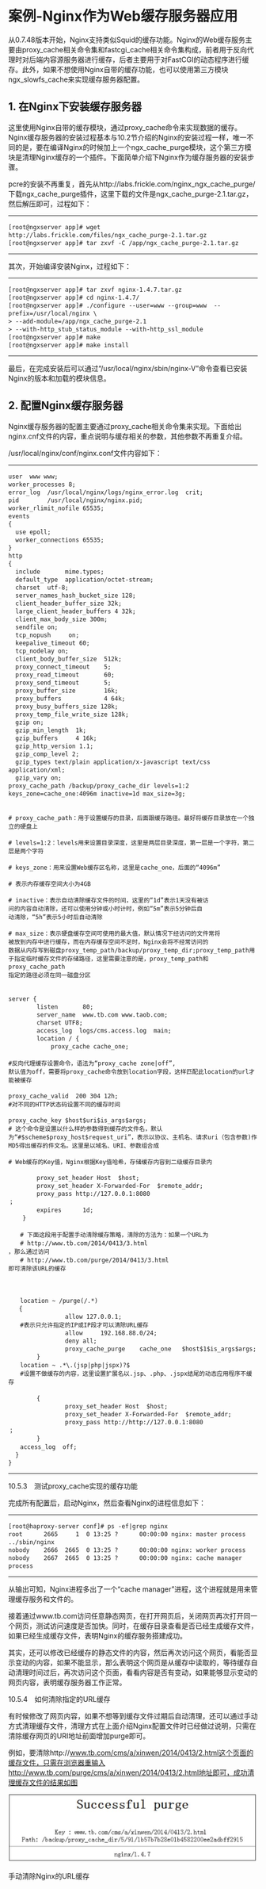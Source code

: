 # 案例-Nginx作为Web缓存服务器应用

从0.7.48版本开始，Nginx支持类似Squid的缓存功能。Nginx的Web缓存服务主要由proxy_cache相关命令集和fastcgi_cache相关命令集构成，前者用于反向代理时对后端内容源服务器进行缓存，后者主要用于对FastCGI的动态程序进行缓存。此外，如果不想使用Nginx自带的缓存功能，也可以使用第三方模块ngx_slowfs_cache来实现缓存服务器配置。

## 1. 在Nginx下安装缓存服务器

这里使用Nginx自带的缓存模块，通过proxy_cache命令来实现数据的缓存。Nginx缓存服务器的安装过程基本与10.2节介绍的Nginx的安装过程一样，唯一不同的是，要在编译Nginx的时候加上一个ngx_cache_purge模块，这个第三方模块是清理Nginx缓存的一个插件。下面简单介绍下Nginx作为缓存服务器的安装步骤。

pcre的安装不再重复，首先从http://labs.frickle.com/nginx_ngx_cache_purge/下载ngx_cache_purge插件，这里下载的文件是ngx_cache_purge-2.1.tar.gz，然后解压即可，过程如下：

------

```
[root@ngxserver app]# wget http://labs.frickle.com/files/ngx_cache_purge-2.1.tar.gz
[root@ngxserver app]# tar zxvf -C /app/ngx_cache_purge-2.1.tar.gz
```

------

其次，开始编译安装Nginx，过程如下：

------

```
[root@ngxserver app]# tar zxvf nginx-1.4.7.tar.gz
[root@ngxserver app]# cd nginx-1.4.7/
[root@ngxserver app]# ./configure --user=www --group=www  --prefix=/usr/local/nginx \
> --add-module=/app/ngx_cache_purge-2.1 
> --with-http_stub_status_module --with-http_ssl_module
[root@ngxserver app]# make
[root@ngxserver app]# make install
```

------

最后，在完成安装后可以通过“/usr/local/nginx/sbin/nginx-V”命令查看已安装Nginx的版本和加载的模块信息。

## 2. 配置Nginx缓存服务器

Nginx缓存服务器的配置主要通过proxy_cache相关命令集来实现。下面给出nginx.cnf文件的内容，重点说明与缓存相关的参数，其他参数不再重复介绍。

/usr/local/nginx/conf/nginx.conf文件内容如下：

------

```
user  www www;
worker_processes 8;
error_log  /usr/local/nginx/logs/nginx_error.log  crit;
pid        /usr/local/nginx/nginx.pid;
worker_rlimit_nofile 65535;
events 
{
  use epoll;
  worker_connections 65535;
}
http 
{
  include       mime.types;
  default_type  application/octet-stream;
  charset  utf-8;
  server_names_hash_bucket_size 128;
  client_header_buffer_size 32k;
  large_client_header_buffers 4 32k;
  client_max_body_size 300m;
  sendfile on;
  tcp_nopush     on;
  keepalive_timeout 60;
  tcp_nodelay on;
  client_body_buffer_size  512k;
  proxy_connect_timeout    5;
  proxy_read_timeout       60;
  proxy_send_timeout       5;
  proxy_buffer_size        16k;
  proxy_buffers            4 64k;
  proxy_busy_buffers_size 128k;
  proxy_temp_file_write_size 128k;
  gzip on;
  gzip_min_length  1k;
  gzip_buffers     4 16k;
  gzip_http_version 1.1;
  gzip_comp_level 2;
  gzip_types text/plain application/x-javascript text/css application/xml;
  gzip_vary on;
proxy_cache_path /backup/proxy_cache_dir levels=1:2 keys_zone=cache_one:4096m inactive=1d max_size=3g;  


# proxy_cache_path：用于设置缓存的目录，后面跟缓存路径。最好将缓存目录放在一个独立的硬盘上

# levels=1:2：levels用来设置目录深度，这里是两层目录深度，第一层是一个字符，第二层是两个字符
        
# keys_zone：用来设置Web缓存区名称，这里是cache_one，后面的“4096m”

# 表示内存缓存空间大小为4GB

# inactive：表示自动清除缓存文件的时间，这里的“1d”表示1天没有被访
问的内容自动清除，还可以使用分钟或小时计时，例如“5m”表示5分钟后自
动清除，“5h”表示5小时后自动清除

# max_size：表示硬盘缓存空间可使用的最大值，默认情况下经访问的文件常将
被放到内存中进行缓存，而在内存缓存空间不足时，Nginx会将不经常访问的
数据从内存写到磁盘proxy_temp_path/backup/proxy_temp_dir;proxy_temp_path用于指定临时缓存文件的存储路径，这里需要注意的是，proxy_temp_path和proxy_cache_path
指定的路径必须在同一磁盘分区


server {
        listen       80;
        server_name  www.tb.com www.taob.com;
        charset UTF8;
        access_log  logs/cms.access.log  main;
        location / {
            proxy_cache cache_one; 
　
#反向代理缓存设置命令，语法为“proxy_cache zone|off”,
默认值为off，需要将proxy_cache命令放到location字段，这样匹配此location的url才能被缓存

proxy_cache_valid  200 304 12h;     
#对不同的HTTP状态码设置不同的缓存时间

proxy_cache_key $host$uri$is_args$args;
# 这个命令是设置以什么样的参数得到缓存的文件名，默认为“#$scheme$proxy_host$request_uri”，表示以协议、主机名、请求uri（包含参数)作MD5得出缓存的件文名。这里是以域名、URI、参数组合成

# Web缓存的Key值，Nginx根据Key值哈希，存储缓存内容到二级缓存目录内

        proxy_set_header Host  $host;
        proxy_set_header X-Forwarded-For  $remote_addr;
        proxy_pass http://127.0.0.1:8080
；
        expires      1d;
    }
　　
　　# 下面这段用于配置手动清除缓存策略，清除的方法为：如果一个URL为
　　# http://www.tb.com/2014/0413/3.html
，那么通过访问
　　# http://www.tb.com/purge/2014/0413/3.html
即可清除该URL的缓存



　　location ~ /purge(/.*)
   {
                allow 127.0.0.1;
　　#表示只允许指定的IP或IP段才可以清除URL缓存
                allow     192.168.88.0/24;
                deny all;
                proxy_cache_purge    cache_one   $host$1$is_args$args;
        }   
　　location ~ .*\.(jsp|php|jspx)?$     
　　#设置不做缓存的内容，这里设置扩展名以.jsp、.php、.jspx结尾的动态应用程序不缓存
　　
        {
                proxy_set_header Host  $host;
                proxy_set_header X-Forwarded-For  $remote_addr;
                proxy_pass http://http://127.0.0.1:8080
；
        }
　　access_log  off;
  }
}
```

------

10.5.3　测试proxy_cache实现的缓存功能

完成所有配置后，启动Nginx，然后查看Nginx的进程信息如下：

------

```
[root@haproxy-server conf]# ps -ef|grep nginx
root      2665     1  0 13:25 ?      00:00:00 nginx: master process ../sbin/nginx
nobody    2666  2665  0 13:25 ?      00:00:00 nginx: worker process
nobody    2667  2665  0 13:25 ?      00:00:00 nginx: cache manager process
```

------

从输出可知，Nginx进程多出了一个“cache manager”进程，这个进程就是用来管理缓存服务和文件的。

接着通过www.tb.com访问任意静态网页，在打开网页后，关闭网页再次打开同一个网页，测试访问速度是否加快。同时，在缓存目录查看是否已经生成缓存文件，如果已经生成缓存文件，表明Nginx的缓存服务搭建成功。

其实，还可以修改已经缓存的静态文件的内容，然后再次访问这个网页，看能否显示变动的内容，如果不能显示，那么表明这个网页是从缓存中读取的，等待缓存自动清理时间过后，再次访问这个页面，看看内容是否有变动，如果能够显示变动的网页内容，表明缓存服务器工作正常。

10.5.4　如何清除指定的URL缓存

有时候修改了网页内容，如果不想等到缓存文件过期后自动清理，还可以通过手动方式清理缓存文件，清理方式在上面介绍Nginx配置文件时已经做过说明，只需在清除缓存网页的URI地址前面增加purge即可。

例如，要清除http://www.tb.com/cms/a/xinwen/2014/0413/2.html这个页面的缓存文件，只需在浏览器重输入http://www.tb.com/purge/cms/a/xinwen/2014/0413/2.html地址即可，成功清理缓存文件的结果如图

![](../../img/nginx_chache01.PNG)

手动清除Nginx的URL缓存
